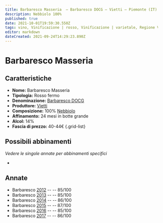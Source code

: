 ```yaml
---
title: Barbaresco Masseria  – Barbaresco DOCG – Vietti – Piemonte (IT) – 40-44€ – 3★
description: Nebbiolo 100%
published: true
date: 2021-10-01T19:59:30.550Z
tags: vino, Vinificazione | rosso, Vinificazione | varietale, Regione Vino | Piemonte (IT), Vitigni | Nebbiolo, Valutazioni | 3 stelle, Prezzi | 40-44€
editor: markdown
dateCreated: 2021-09-24T14:29:23.890Z
---
```


 # Barbaresco Masseria

## Caratteristiche
- **Nome:** Barbaresco Masseria 
- **Tipologia:** Rosso fermo
- **Denominazione:** [Barbaresco DOCG](/denominazioni/Italia/Piemonte/DOCG/Barbaresco)
- **Produttore:** [Vietti](/produttori/Italia/Piemonte/Vietti)
- **Composizione:** 100% [Nebbiolo](/vitigni/Italia/bacca-nera/nebbiolo)
- **Affinamento:** 24 mesi in botte grande
- **Alcol:** 14%
- **Fascia di prezzo:** 40-44€
{.grid-list}



## Possibili abbinamenti
*Vedere le singole annate per abbinamenti specifici*

- 

## Annate
- Barbaresco  [2012](vini/Italia/Piemonte/Vietti/Barbaresco-Masseria/2012) -- <span class="star-3"></span> -- 85/100
- Barbaresco  [2013](vini/Italia/Piemonte/Vietti/Barbaresco-Masseria/2013) -- <span class="star-3"></span> -- 85/100
- Barbaresco  [2014](vini/Italia/Piemonte/Vietti/Barbaresco-Masseria/2014) -- <span class="star-3"></span> -- 86/100
- Barbaresco  [2015](vini/Italia/Piemonte/Vietti/Barbaresco-Masseria/2015) -- <span class="star-3"></span> -- 87/100
- Barbaresco  [2016](vini/Italia/Piemonte/Vietti/Barbaresco-Masseria/2016) -- <span class="star-3"></span> -- 85/100
- Barbaresco  [2017](vini/Italia/Piemonte/Vietti/Barbaresco-Masseria/2017) -- <span class="star-3"></span> -- 86/100